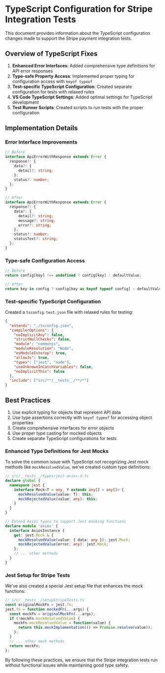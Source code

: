 # TypeScript Configuration for Stripe Integration Tests

This document provides information about the TypeScript configuration changes made to support the Stripe payment integration tests.

## Overview of TypeScript Fixes

1. **Enhanced Error Interfaces**: Added comprehensive type definitions for API error responses
2. **Type-safe Property Access**: Implemented proper typing for configuration access with `keyof typeof`
3. **Test-specific TypeScript Configuration**: Created separate configuration for tests with relaxed rules
4. **VS Code TypeScript Settings**: Added optimal settings for TypeScript development
5. **Test Runner Scripts**: Created scripts to run tests with the proper configuration

## Implementation Details

### Error Interface Improvements

```typescript
// Before
interface ApiErrorWithResponse extends Error {
  response?: {
    data?: {
      detail?: string;
    };
    status?: number;
  };
}

// After
interface ApiErrorWithResponse extends Error {
  response?: {
    data?: {
      detail?: string;
      message?: string;
      error?: string;
    };
    status?: number;
    statusText?: string;
  };
}
```

### Type-safe Configuration Access

```typescript
// Before
return config[key] !== undefined ? config[key] : defaultValue;

// After
return key in config ? config[key as keyof typeof config] : defaultValue;
```

### Test-specific TypeScript Configuration

Created a `tsconfig.test.json` file with relaxed rules for testing:

```json
{
  "extends": "./tsconfig.json",
  "compilerOptions": {
    "noImplicitAny": false,
    "strictNullChecks": false,
    "module": "commonjs",
    "moduleResolution": "Node",
    "esModuleInterop": true,
    "allowJs": true,
    "types": ["jest", "node"],
    "useUnknownInCatchVariables": false,
    "noImplicitThis": false
  },
  "include": ["src/**/__tests__/**/*"]
}
```

## Best Practices

1. Use explicit typing for objects that represent API data
2. Use type assertions correctly with `keyof typeof` for accessing object properties
3. Create comprehensive interfaces for error objects
4. Use proper type casting for mocked objects
5. Create separate TypeScript configurations for tests

### Enhanced Type Definitions for Jest Mocks

To solve the common issue with TypeScript not recognizing Jest mock methods like `mockResolvedValue`, we've created custom type definitions:

```typescript
// src/__tests__/types/jest-axios.d.ts
declare global {
  namespace jest {
    interface Mock<T = any, Y extends any[] = any[]> {
      mockResolvedValue(value: T): this;
      mockRejectedValue(value: any): this;
    }
  }
}

// Extend Axios types to support Jest mocking functions
declare module 'axios' {
  interface AxiosInstance {
    get: jest.Mock & {
      mockResolvedValue(value: { data: any }): jest.Mock;
      mockRejectedValue(error: any): jest.Mock;
    };
    // ... other methods
  }
}
```

### Jest Setup for Stripe Tests

We've also created a special Jest setup file that enhances the mock functions:

```typescript
// src/__tests__/setupStripeTests.ts
const originalMockFn = jest.fn;
jest.fn = function mockedFn(...args) {
  const mockFn = originalMockFn(...args);
  if (!mockFn.mockResolvedValue) {
    mockFn.mockResolvedValue = function(value) {
      return this.mockImplementation(() => Promise.resolve(value));
    };
  }
  // ... other mock methods
  return mockFn;
};
```

By following these practices, we ensure that the Stripe integration tests run without functional issues while maintaining good type safety.
